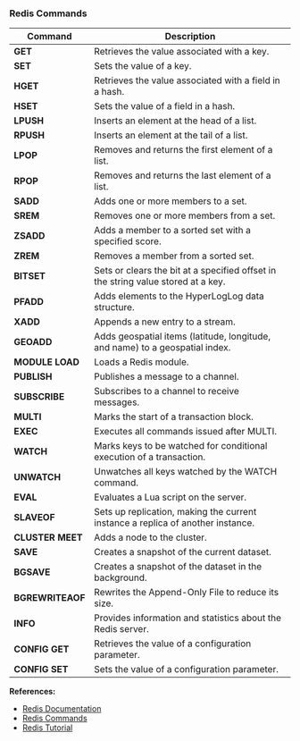 ### Redis Commands

| Command                  | Description                                                                                                                                       |
|--------------------------|---------------------------------------------------------------------------------------------------------------------------------------------------|
| **GET**                  | Retrieves the value associated with a key.                                                                                                        |
| **SET**                  | Sets the value of a key.                                                                                                                          |
| **HGET**                 | Retrieves the value associated with a field in a hash.                                                                                            |
| **HSET**                 | Sets the value of a field in a hash.                                                                                                              |
| **LPUSH**                | Inserts an element at the head of a list.                                                                                                         |
| **RPUSH**                | Inserts an element at the tail of a list.                                                                                                         |
| **LPOP**                 | Removes and returns the first element of a list.                                                                                                  |
| **RPOP**                 | Removes and returns the last element of a list.                                                                                                   |
| **SADD**                 | Adds one or more members to a set.                                                                                                                |
| **SREM**                 | Removes one or more members from a set.                                                                                                           |
| **ZSADD**                | Adds a member to a sorted set with a specified score.                                                                                             |
| **ZREM**                 | Removes a member from a sorted set.                                                                                                               |
| **BITSET**               | Sets or clears the bit at a specified offset in the string value stored at a key.                                                                 |
| **PFADD**                | Adds elements to the HyperLogLog data structure.                                                                                                  |
| **XADD**                 | Appends a new entry to a stream.                                                                                                                  |
| **GEOADD**               | Adds geospatial items (latitude, longitude, and name) to a geospatial index.                                                                      |
| **MODULE LOAD**          | Loads a Redis module.                                                                                                                             |
| **PUBLISH**              | Publishes a message to a channel.                                                                                                                 |
| **SUBSCRIBE**            | Subscribes to a channel to receive messages.                                                                                                      |
| **MULTI**                | Marks the start of a transaction block.                                                                                                           |
| **EXEC**                 | Executes all commands issued after MULTI.                                                                                                         |
| **WATCH**                | Marks keys to be watched for conditional execution of a transaction.                                                                              |
| **UNWATCH**              | Unwatches all keys watched by the WATCH command.                                                                                                  |
| **EVAL**                 | Evaluates a Lua script on the server.                                                                                                             |
| **SLAVEOF**              | Sets up replication, making the current instance a replica of another instance.                                                                   |
| **CLUSTER MEET**         | Adds a node to the cluster.                                                                                                                       |
| **SAVE**                 | Creates a snapshot of the current dataset.                                                                                                        |
| **BGSAVE**               | Creates a snapshot of the dataset in the background.                                                                                              |
| **BGREWRITEAOF**         | Rewrites the Append-Only File to reduce its size.                                                                                                 |
| **INFO**                 | Provides information and statistics about the Redis server.                                                                                       |
| **CONFIG GET**           | Retrieves the value of a configuration parameter.                                                                                                |
| **CONFIG SET**           | Sets the value of a configuration parameter.                                                                                                      |

**References:**
- [Redis Documentation](https://redis.io/documentation)
- [Redis Commands](https://redis.io/commands)
- [Redis Tutorial](https://www.tutorialspoint.com/redis/index.htm)